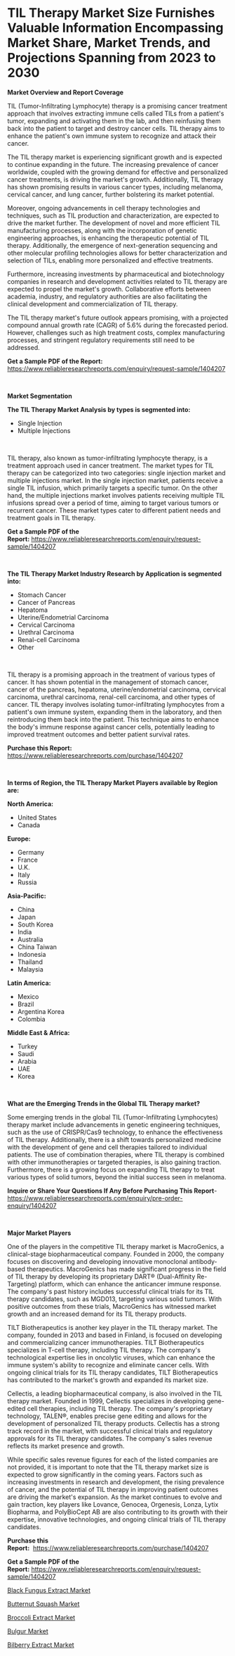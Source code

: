 <p><h1>TIL Therapy Market Size Furnishes Valuable Information Encompassing Market Share, Market Trends, and Projections Spanning from 2023 to 2030</h1></p><p><strong>Market Overview and Report Coverage</strong></p>
<p><p>TIL (Tumor-Infiltrating Lymphocyte) therapy is a promising cancer treatment approach that involves extracting immune cells called TILs from a patient's tumor, expanding and activating them in the lab, and then reinfusing them back into the patient to target and destroy cancer cells. TIL therapy aims to enhance the patient's own immune system to recognize and attack their cancer.</p><p>The TIL therapy market is experiencing significant growth and is expected to continue expanding in the future. The increasing prevalence of cancer worldwide, coupled with the growing demand for effective and personalized cancer treatments, is driving the market's growth. Additionally, TIL therapy has shown promising results in various cancer types, including melanoma, cervical cancer, and lung cancer, further bolstering its market potential.</p><p>Moreover, ongoing advancements in cell therapy technologies and techniques, such as TIL production and characterization, are expected to drive the market further. The development of novel and more efficient TIL manufacturing processes, along with the incorporation of genetic engineering approaches, is enhancing the therapeutic potential of TIL therapy. Additionally, the emergence of next-generation sequencing and other molecular profiling technologies allows for better characterization and selection of TILs, enabling more personalized and effective treatments.</p><p>Furthermore, increasing investments by pharmaceutical and biotechnology companies in research and development activities related to TIL therapy are expected to propel the market's growth. Collaborative efforts between academia, industry, and regulatory authorities are also facilitating the clinical development and commercialization of TIL therapy.</p><p>The TIL therapy market's future outlook appears promising, with a projected compound annual growth rate (CAGR) of 5.6% during the forecasted period. However, challenges such as high treatment costs, complex manufacturing processes, and stringent regulatory requirements still need to be addressed.</p></p>
<p><strong>Get a Sample PDF of the Report:</strong> <a href="https://www.reliableresearchreports.com/enquiry/request-sample/1404207">https://www.reliableresearchreports.com/enquiry/request-sample/1404207</a></p>
<p>&nbsp;</p>
<p><strong>Market Segmentation</strong></p>
<p><strong>The TIL Therapy Market Analysis by types is segmented into:</strong></p>
<p><ul><li>Single Injection</li><li>Multiple Injections</li></ul></p>
<p>&nbsp;</p>
<p><p>TIL therapy, also known as tumor-infiltrating lymphocyte therapy, is a treatment approach used in cancer treatment. The market types for TIL therapy can be categorized into two categories: single injection market and multiple injections market. In the single injection market, patients receive a single TIL infusion, which primarily targets a specific tumor. On the other hand, the multiple injections market involves patients receiving multiple TIL infusions spread over a period of time, aiming to target various tumors or recurrent cancer. These market types cater to different patient needs and treatment goals in TIL therapy.</p></p>
<p><strong>Get a Sample PDF of the Report:</strong>&nbsp;<a href="https://www.reliableresearchreports.com/enquiry/request-sample/1404207">https://www.reliableresearchreports.com/enquiry/request-sample/1404207</a></p>
<p>&nbsp;</p>
<p><strong>The TIL Therapy Market Industry Research by Application is segmented into:</strong></p>
<p><ul><li>Stomach Cancer</li><li>Cancer of Pancreas</li><li>Hepatoma</li><li>Uterine/Endometrial Carcinoma</li><li>Cervical Carcinoma</li><li>Urethral Carcinoma</li><li>Renal-cell Carcinoma</li><li>Other</li></ul></p>
<p>&nbsp;</p>
<p><p>TIL therapy is a promising approach in the treatment of various types of cancer. It has shown potential in the management of stomach cancer, cancer of the pancreas, hepatoma, uterine/endometrial carcinoma, cervical carcinoma, urethral carcinoma, renal-cell carcinoma, and other types of cancer. TIL therapy involves isolating tumor-infiltrating lymphocytes from a patient's own immune system, expanding them in the laboratory, and then reintroducing them back into the patient. This technique aims to enhance the body's immune response against cancer cells, potentially leading to improved treatment outcomes and better patient survival rates.</p></p>
<p><strong>Purchase this Report:</strong>&nbsp; <a href="https://www.reliableresearchreports.com/purchase/1404207">https://www.reliableresearchreports.com/purchase/1404207</a></p>
<p>&nbsp;</p>
<p><strong>In terms of Region, the TIL Therapy Market Players available by Region are:</strong></p>
<p>
    <p> <strong> North America: </strong>
        <ul>
            <li>United States</li>
            <li>Canada</li>
        </ul>
        </p> 
    <p> <strong> Europe: </strong>
        <ul>
            <li>Germany</li>
            <li>France</li>
            <li>U.K.</li>
            <li>Italy</li>
            <li>Russia</li>
        </ul>
        </p> 
    <p> <strong> Asia-Pacific: </strong>
        <ul>
            <li>China</li>
            <li>Japan</li>
            <li>South Korea</li>
            <li>India</li>
            <li>Australia</li>
            <li>China Taiwan</li>
            <li>Indonesia</li>
            <li>Thailand</li>
            <li>Malaysia</li>
        </ul>
        </p> 
    <p> <strong> Latin America: </strong>
        <ul>
            <li>Mexico</li>
            <li>Brazil</li>
            <li>Argentina Korea</li>
            <li>Colombia</li>
        </ul>
        </p> 
    <p> <strong> Middle East & Africa: </strong>
        <ul>
            <li>Turkey</li>
            <li>Saudi</li>
            <li>Arabia</li>
            <li>UAE</li>
            <li>Korea</li>
        </ul>
    </p>
    </p>
<p>&nbsp;</p>
<p><strong>What are the Emerging Trends in the Global TIL Therapy market?</strong></p>
<p><p>Some emerging trends in the global TIL (Tumor-Infiltrating Lymphocytes) therapy market include advancements in genetic engineering techniques, such as the use of CRISPR/Cas9 technology, to enhance the effectiveness of TIL therapy. Additionally, there is a shift towards personalized medicine with the development of gene and cell therapies tailored to individual patients. The use of combination therapies, where TIL therapy is combined with other immunotherapies or targeted therapies, is also gaining traction. Furthermore, there is a growing focus on expanding TIL therapy to treat various types of solid tumors, beyond the initial success seen in melanoma.</p></p>
<p><strong>Inquire or Share Your Questions If Any Before Purchasing This Report</strong>- <a href="https://www.reliableresearchreports.com/enquiry/pre-order-enquiry/1404207">https://www.reliableresearchreports.com/enquiry/pre-order-enquiry/1404207</a></p>
<p>&nbsp;</p>
<p><strong>Major Market Players</strong></p>
<p><p>One of the players in the competitive TIL therapy market is MacroGenics, a clinical-stage biopharmaceutical company. Founded in 2000, the company focuses on discovering and developing innovative monoclonal antibody-based therapeutics. MacroGenics has made significant progress in the field of TIL therapy by developing its proprietary DART® (Dual-Affinity Re-Targeting) platform, which can enhance the anticancer immune response. The company's past history includes successful clinical trials for its TIL therapy candidates, such as MGD013, targeting various solid tumors. With positive outcomes from these trials, MacroGenics has witnessed market growth and an increased demand for its TIL therapy products.</p><p>TILT Biotherapeutics is another key player in the TIL therapy market. The company, founded in 2013 and based in Finland, is focused on developing and commercializing cancer immunotherapies. TILT Biotherapeutics specializes in T-cell therapy, including TIL therapy. The company's technological expertise lies in oncolytic viruses, which can enhance the immune system's ability to recognize and eliminate cancer cells. With ongoing clinical trials for its TIL therapy candidates, TILT Biotherapeutics has contributed to the market's growth and expanded its market size.</p><p>Cellectis, a leading biopharmaceutical company, is also involved in the TIL therapy market. Founded in 1999, Cellectis specializes in developing gene-edited cell therapies, including TIL therapy. The company's proprietary technology, TALEN®, enables precise gene editing and allows for the development of personalized TIL therapy products. Cellectis has a strong track record in the market, with successful clinical trials and regulatory approvals for its TIL therapy candidates. The company's sales revenue reflects its market presence and growth.</p><p>While specific sales revenue figures for each of the listed companies are not provided, it is important to note that the TIL therapy market size is expected to grow significantly in the coming years. Factors such as increasing investments in research and development, the rising prevalence of cancer, and the potential of TIL therapy in improving patient outcomes are driving the market's expansion. As the market continues to evolve and gain traction, key players like Lovance, Genocea, Orgenesis, Lonza, Lytix Biopharma, and PolyBioCept AB are also contributing to its growth with their expertise, innovative technologies, and ongoing clinical trials of TIL therapy candidates.</p></p>
<p><strong>Purchase this Report:</strong>&nbsp;&nbsp;<a href="https://www.reliableresearchreports.com/purchase/1404207">https://www.reliableresearchreports.com/purchase/1404207</a></p>
<p></p>
<p><strong>Get a Sample PDF of the Report:</strong>&nbsp;<a href="https://www.reliableresearchreports.com/enquiry/request-sample/1404207">https://www.reliableresearchreports.com/enquiry/request-sample/1404207</a></p>
<p><p><a href="https://medium.com/@ardithlynch1906/black-fungus-extract-market-research-report-its-history-and-forecast-2023-to-2030-5aee6d7c9f8f">Black Fungus Extract Market</a></p><p><a href="https://medium.com/@gussiehauck/butternut-squash-market-size-market-outlook-and-market-forecast-2023-to-2030-281d2b2b8262">Butternut Squash Market</a></p><p><a href="https://medium.com/@jeffrystehr/broccoli-extract-market-trends-forecast-and-competitive-analysis-to-2030-179614576ad3">Broccoli Extract Market</a></p><p><a href="https://medium.com/@odellernser/bulgur-market-insights-into-market-cagr-market-trends-and-growth-strategies-9e13c65dd89d">Bulgur Market</a></p><p><a href="https://medium.com/@clayreinger/bilberry-extract-market-comprehensive-assessment-by-type-application-and-geography-a9f1def60de2">Bilberry Extract Market</a></p></p>